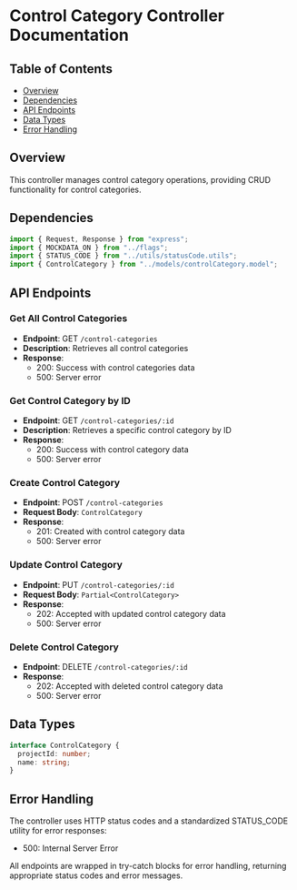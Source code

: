 # Control Category Controller Documentation

## Table of Contents

- [Overview](#overview)
- [Dependencies](#dependencies)
- [API Endpoints](#api-endpoints)
- [Data Types](#data-types)
- [Error Handling](#error-handling)

## Overview

This controller manages control category operations, providing CRUD functionality for control categories.

## Dependencies

```typescript
import { Request, Response } from "express";
import { MOCKDATA_ON } from "../flags";
import { STATUS_CODE } from "../utils/statusCode.utils";
import { ControlCategory } from "../models/controlCategory.model";
```

## API Endpoints

### Get All Control Categories

- **Endpoint**: GET `/control-categories`
- **Description**: Retrieves all control categories
- **Response**:
  - 200: Success with control categories data
  - 500: Server error

### Get Control Category by ID

- **Endpoint**: GET `/control-categories/:id`
- **Description**: Retrieves a specific control category by ID
- **Response**:
  - 200: Success with control category data
  - 500: Server error

### Create Control Category

- **Endpoint**: POST `/control-categories`
- **Request Body**: `ControlCategory`
- **Response**:
  - 201: Created with control category data
  - 500: Server error

### Update Control Category

- **Endpoint**: PUT `/control-categories/:id`
- **Request Body**: `Partial<ControlCategory>`
- **Response**:
  - 202: Accepted with updated control category data
  - 500: Server error

### Delete Control Category

- **Endpoint**: DELETE `/control-categories/:id`
- **Response**:
  - 202: Accepted with deleted control category data
  - 500: Server error

## Data Types

```typescript
interface ControlCategory {
  projectId: number;
  name: string;
}
```

## Error Handling

The controller uses HTTP status codes and a standardized STATUS_CODE utility for error responses:

- 500: Internal Server Error

All endpoints are wrapped in try-catch blocks for error handling, returning appropriate status codes and error messages.
